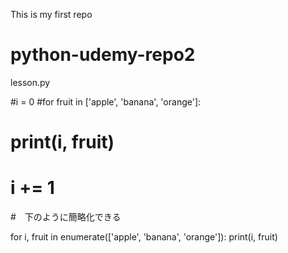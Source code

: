 This is my first repo
# python-udemy-repo2

 lesson.py 

#i = 0
#for fruit in ['apple', 'banana', 'orange']:
#    print(i, fruit)
#    i += 1

#　下のように簡略化できる

for i, fruit in enumerate(['apple', 'banana', 'orange']):
    print(i, fruit)